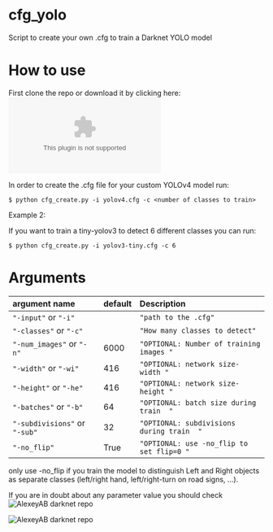 # cfg_yolo

Script to create your own .cfg to train a Darknet YOLO model


# How to use

First clone the repo or download it by clicking here:  ![click](https://github.com/xaerincl/cfg_yolo/archive/refs/heads/main.zip)


In order to create the .cfg file for your custom YOLOv4 model run:
```
$ python cfg_create.py -i yolov4.cfg -c <number of classes to train> 
```


Example 2:

If you want to train a tiny-yolov3 to detect 6 different classes you can run:
```
$ python cfg_create.py -i yolov3-tiny.cfg -c 6
```


Arguments
=========



| argument name                | default      |    Description               |           
|:-----------------------------|:------------------------|:-----------------------------|
| `"-input"`  or  `"-i"`       |                         | `"path to the .cfg"`         |      
| `"-classes"`  or  `"-c"`     |                         | `"How many classes to detect"`|      
| `"-num_images"`  or  `"-n"`  |   6000                  | `"OPTIONAL: Number of training images "`|     
| `"-width"`  or  `"-wi"`  |   416                  | `"OPTIONAL: network size- width "`|     
| `"-height"`  or  `"-he"`  |   416                  | `"OPTIONAL: network size- height "`|     
| `"-batches"`  or  `"-b"`  |   64                  | `"OPTIONAL: batch size during train  "`|  
| `"-subdivisions"`  or  `"-sub"`  |   32                  | `"OPTIONAL: subdivisions during train  "`| 
| `"-no_flip"`    |   True                  | `"OPTIONAL: use -no_flip to set flip=0 "`|   

only use -no_flip if you train the model to distinguish Left and Right objects as separate classes (left/right hand, left/right-turn on road signs, ...).

If you are in doubt about any parameter value you should check ![AlexeyAB darknet repo](https://github.com/AlexeyAB/darknet)

![AlexeyAB darknet repo](https://github.com/AlexeyAB/darknet)
